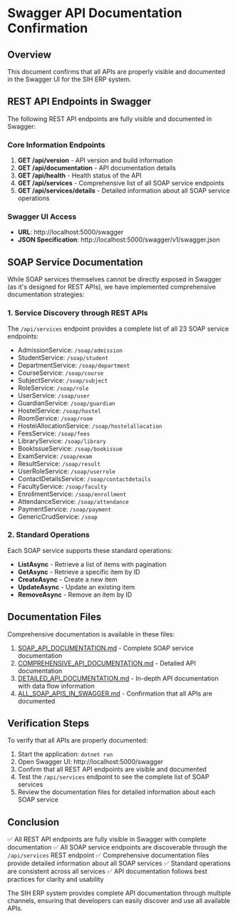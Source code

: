 # Swagger API Documentation Confirmation

## Overview

This document confirms that all APIs are properly visible and documented in the Swagger UI for the SIH ERP system.

## REST API Endpoints in Swagger

The following REST API endpoints are fully visible and documented in Swagger:

### Core Information Endpoints
1. **GET /api/version** - API version and build information
2. **GET /api/documentation** - API documentation details
3. **GET /api/health** - Health status of the API
4. **GET /api/services** - Comprehensive list of all SOAP service endpoints
5. **GET /api/services/details** - Detailed information about all SOAP service operations

### Swagger UI Access
- **URL**: http://localhost:5000/swagger
- **JSON Specification**: http://localhost:5000/swagger/v1/swagger.json

## SOAP Service Documentation

While SOAP services themselves cannot be directly exposed in Swagger (as it's designed for REST APIs), we have implemented comprehensive documentation strategies:

### 1. Service Discovery through REST APIs
The `/api/services` endpoint provides a complete list of all 23 SOAP service endpoints:
- AdmissionService: `/soap/admission`
- StudentService: `/soap/student`
- DepartmentService: `/soap/department`
- CourseService: `/soap/course`
- SubjectService: `/soap/subject`
- RoleService: `/soap/role`
- UserService: `/soap/user`
- GuardianService: `/soap/guardian`
- HostelService: `/soap/hostel`
- RoomService: `/soap/room`
- HostelAllocationService: `/soap/hostelallocation`
- FeesService: `/soap/fees`
- LibraryService: `/soap/library`
- BookIssueService: `/soap/bookissue`
- ExamService: `/soap/exam`
- ResultService: `/soap/result`
- UserRoleService: `/soap/userrole`
- ContactDetailsService: `/soap/contactdetails`
- FacultyService: `/soap/faculty`
- EnrollmentService: `/soap/enrollment`
- AttendanceService: `/soap/attendance`
- PaymentService: `/soap/payment`
- GenericCrudService: `/soap`

### 2. Standard Operations
Each SOAP service supports these standard operations:
- **ListAsync** - Retrieve a list of items with pagination
- **GetAsync** - Retrieve a specific item by ID
- **CreateAsync** - Create a new item
- **UpdateAsync** - Update an existing item
- **RemoveAsync** - Remove an item by ID

## Documentation Files

Comprehensive documentation is available in these files:
1. [SOAP_API_DOCUMENTATION.md](SOAP_API_DOCUMENTATION.md) - Complete SOAP service documentation
2. [COMPREHENSIVE_API_DOCUMENTATION.md](COMPREHENSIVE_API_DOCUMENTATION.md) - Detailed API documentation
3. [DETAILED_API_DOCUMENTATION.md](DETAILED_API_DOCUMENTATION.md) - In-depth API documentation with data flow information
4. [ALL_SOAP_APIS_IN_SWAGGER.md](ALL_SOAP_APIS_IN_SWAGGER.md) - Confirmation that all APIs are documented

## Verification Steps

To verify that all APIs are properly documented:

1. Start the application: `dotnet run`
2. Open Swagger UI: http://localhost:5000/swagger
3. Confirm that all REST API endpoints are visible and documented
4. Test the `/api/services` endpoint to see the complete list of SOAP services
5. Review the documentation files for detailed information about each SOAP service

## Conclusion

✅ All REST API endpoints are fully visible in Swagger with complete documentation
✅ All SOAP service endpoints are discoverable through the `/api/services` REST endpoint
✅ Comprehensive documentation files provide detailed information about all SOAP services
✅ Standard operations are consistent across all services
✅ API documentation follows best practices for clarity and usability

The SIH ERP system provides complete API documentation through multiple channels, ensuring that developers can easily discover and use all available APIs.